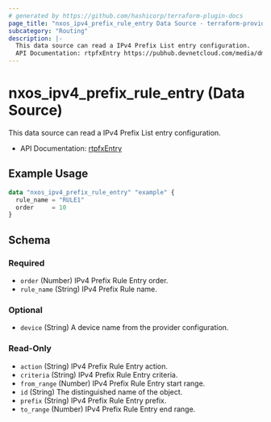 ```yaml
---
# generated by https://github.com/hashicorp/terraform-plugin-docs
page_title: "nxos_ipv4_prefix_rule_entry Data Source - terraform-provider-nxos"
subcategory: "Routing"
description: |-
  This data source can read a IPv4 Prefix List entry configuration.
  API Documentation: rtpfxEntry https://pubhub.devnetcloud.com/media/dme-docs-10-2-2/docs/Routing%20and%20Forwarding/rtpfx:Entry/
---
```


# nxos_ipv4_prefix_rule_entry (Data Source)

This data source can read a IPv4 Prefix List entry configuration.

- API Documentation: [rtpfxEntry](https://pubhub.devnetcloud.com/media/dme-docs-10-2-2/docs/Routing%20and%20Forwarding/rtpfx:Entry/)

## Example Usage

```terraform
data "nxos_ipv4_prefix_rule_entry" "example" {
  rule_name = "RULE1"
  order     = 10
}
```

<!-- schema generated by tfplugindocs -->
## Schema

### Required

- `order` (Number) IPv4 Prefix Rule Entry order.
- `rule_name` (String) IPv4 Prefix Rule name.

### Optional

- `device` (String) A device name from the provider configuration.

### Read-Only

- `action` (String) IPv4 Prefix Rule Entry action.
- `criteria` (String) IPv4 Prefix Rule Entry criteria.
- `from_range` (Number) IPv4 Prefix Rule Entry start range.
- `id` (String) The distinguished name of the object.
- `prefix` (String) IPv4 Prefix Rule Entry prefix.
- `to_range` (Number) IPv4 Prefix Rule Entry end range.


